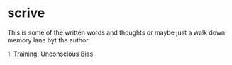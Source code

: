 # scrive
This is some of the written words and thoughts or maybe just a walk down memory lane byt the author.

[1. Training: Unconscious Bias](UnconsciousBias.md)
